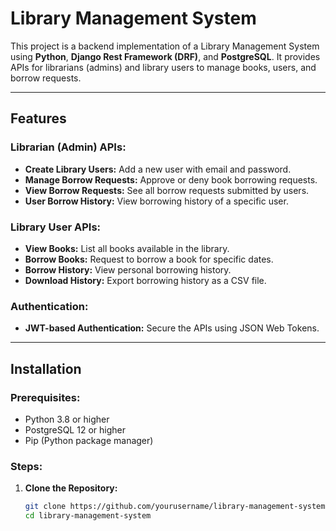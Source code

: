 # Library Management System

This project is a backend implementation of a Library Management System using **Python**, **Django Rest Framework (DRF)**, and **PostgreSQL**. It provides APIs for librarians (admins) and library users to manage books, users, and borrow requests.

---

## Features

### Librarian (Admin) APIs:
- **Create Library Users:** Add a new user with email and password.
- **Manage Borrow Requests:** Approve or deny book borrowing requests.
- **View Borrow Requests:** See all borrow requests submitted by users.
- **User Borrow History:** View borrowing history of a specific user.

### Library User APIs:
- **View Books:** List all books available in the library.
- **Borrow Books:** Request to borrow a book for specific dates.
- **Borrow History:** View personal borrowing history.
- **Download History:** Export borrowing history as a CSV file.

### Authentication:
- **JWT-based Authentication:** Secure the APIs using JSON Web Tokens.

---

## Installation

### Prerequisites:
- Python 3.8 or higher
- PostgreSQL 12 or higher
- Pip (Python package manager)

### Steps:

1. **Clone the Repository:**
   ```bash
   git clone https://github.com/yourusername/library-management-system.git
   cd library-management-system
